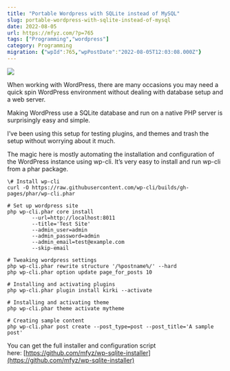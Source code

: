 ```yaml
---
title: "Portable Wordpress with SQLite instead of MySQL"
slug: portable-wordpress-with-sqlite-instead-of-mysql
date: 2022-08-05
url: https://mfyz.com/?p=765
tags: ["Programming","wordpress"]
category: Programming
migration: {"wpId":765,"wpPostDate":"2022-08-05T12:03:08.000Z"}
---
```


![](/images/archive/en/2022/08/Wordpress20SQLite.jpg)

When working with WordPress, there are many occasions you may need a quick spin WordPress environment without dealing with database setup and a web server.

Making WordPress use a SQLite database and run on a native PHP server is surprisingly easy and simple.

I’ve been using this setup for testing plugins, and themes and trash the setup without worrying about it much.

The magic here is mostly automating the installation and configuration of the WordPress instance using wp-cli. It’s very easy to install and run wp-cli from a phar package.

```
\# Install wp-cli
curl -O https://raw.githubusercontent.com/wp-cli/builds/gh-pages/phar/wp-cli.phar

# Set up wordpress site
php wp-cli.phar core install
		--url=http://localhost:8011
		--title='Test Site'
		--admin_user=admin
		--admin_password=admin
		--admin_email=test@example.com
		--skip-email

# Tweaking wordpress settings
php wp-cli.phar rewrite structure '/%postname%/' --hard
php wp-cli.phar option update page_for_posts 10

# Installing and activating plugins
php wp-cli.phar plugin install kirki --activate

# Installing and activating theme
php wp-cli.phar theme activate mytheme

# Creating sample content
php wp-cli.phar post create --post_type=post --post_title='A sample post'
```

You can get the full installer and configuration script here: [https://github.com/mfyz/wp-sqlite-installer](https://github.com/mfyz/wp-sqlite-installer)